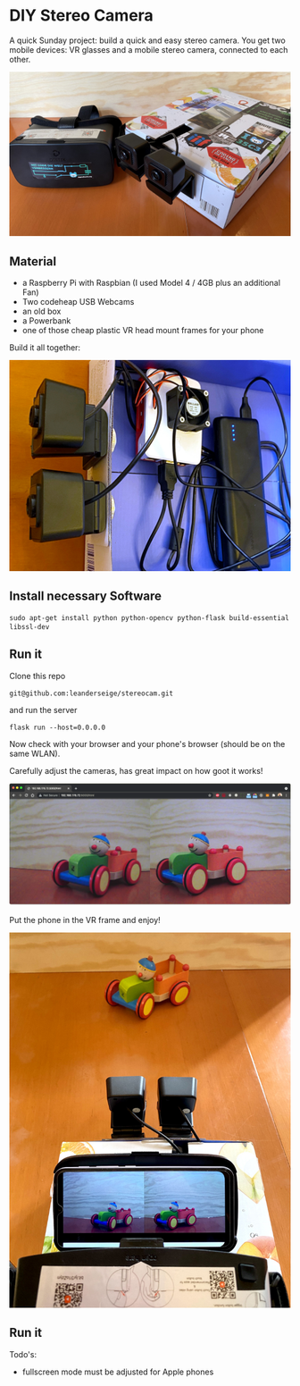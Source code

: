 # DIY Stereo Camera

A quick Sunday project: build a quick and easy stereo camera. You get two mobile devices: VR glasses and a mobile stereo camera, connected to each other.

![Stereo Cam and Glasses](./images/sc-overview.jpg)

## Material
- a Raspberry Pi with Raspbian (I used Model 4 / 4GB plus an additional Fan)
- Two codeheap USB Webcams
- an old box
- a Powerbank
- one of those cheap plastic VR head mount frames for your phone

Build it all together:

![Stereo Cam im Browser](./images/sc-box.jpg)

## Install necessary Software

```
sudo apt-get install python python-opencv python-flask build-essential libssl-dev
```

## Run it

Clone this repo

```
git@github.com:leanderseige/stereocam.git
```
and run the server
```
flask run --host=0.0.0.0
```
Now check with your browser and your phone's browser (should be on the same WLAN).

Carefully adjust the cameras, has great impact on how goot it works!

![Stereo Cam im Browser](./images/sc-browser.png)

Put the phone in the VR frame and enjoy!

![Stereo Cam im Browser](./images/sc-arrange.jpg)

## Run it

Todo's:
- fullscreen mode must be adjusted for Apple phones
